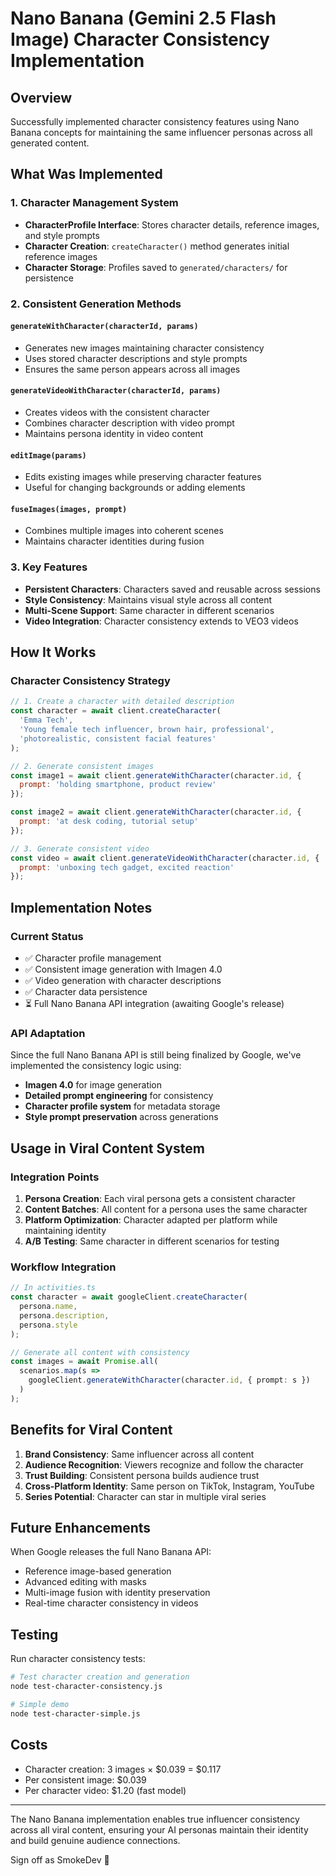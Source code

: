 # Nano Banana (Gemini 2.5 Flash Image) Character Consistency Implementation

## Overview
Successfully implemented character consistency features using Nano Banana concepts for maintaining the same influencer personas across all generated content.

## What Was Implemented

### 1. Character Management System
- **CharacterProfile Interface**: Stores character details, reference images, and style prompts
- **Character Creation**: `createCharacter()` method generates initial reference images
- **Character Storage**: Profiles saved to `generated/characters/` for persistence

### 2. Consistent Generation Methods

#### `generateWithCharacter(characterId, params)`
- Generates new images maintaining character consistency
- Uses stored character descriptions and style prompts
- Ensures the same person appears across all images

#### `generateVideoWithCharacter(characterId, params)`
- Creates videos with the consistent character
- Combines character description with video prompt
- Maintains persona identity in video content

#### `editImage(params)`
- Edits existing images while preserving character features
- Useful for changing backgrounds or adding elements

#### `fuseImages(images, prompt)`
- Combines multiple images into coherent scenes
- Maintains character identities during fusion

### 3. Key Features
- **Persistent Characters**: Characters saved and reusable across sessions
- **Style Consistency**: Maintains visual style across all content
- **Multi-Scene Support**: Same character in different scenarios
- **Video Integration**: Character consistency extends to VEO3 videos

## How It Works

### Character Consistency Strategy
```javascript
// 1. Create a character with detailed description
const character = await client.createCharacter(
  'Emma Tech',
  'Young female tech influencer, brown hair, professional',
  'photorealistic, consistent facial features'
);

// 2. Generate consistent images
const image1 = await client.generateWithCharacter(character.id, {
  prompt: 'holding smartphone, product review'
});

const image2 = await client.generateWithCharacter(character.id, {
  prompt: 'at desk coding, tutorial setup'
});

// 3. Generate consistent video
const video = await client.generateVideoWithCharacter(character.id, {
  prompt: 'unboxing tech gadget, excited reaction'
});
```

## Implementation Notes

### Current Status
- ✅ Character profile management
- ✅ Consistent image generation with Imagen 4.0
- ✅ Video generation with character descriptions
- ✅ Character data persistence
- ⏳ Full Nano Banana API integration (awaiting Google's release)

### API Adaptation
Since the full Nano Banana API is still being finalized by Google, we've implemented the consistency logic using:
- **Imagen 4.0** for image generation
- **Detailed prompt engineering** for consistency
- **Character profile system** for metadata storage
- **Style prompt preservation** across generations

## Usage in Viral Content System

### Integration Points
1. **Persona Creation**: Each viral persona gets a consistent character
2. **Content Batches**: All content for a persona uses the same character
3. **Platform Optimization**: Character adapted per platform while maintaining identity
4. **A/B Testing**: Same character in different scenarios for testing

### Workflow Integration
```typescript
// In activities.ts
const character = await googleClient.createCharacter(
  persona.name,
  persona.description,
  persona.style
);

// Generate all content with consistency
const images = await Promise.all(
  scenarios.map(s =>
    googleClient.generateWithCharacter(character.id, { prompt: s })
  )
);
```

## Benefits for Viral Content

1. **Brand Consistency**: Same influencer across all content
2. **Audience Recognition**: Viewers recognize and follow the character
3. **Trust Building**: Consistent persona builds audience trust
4. **Cross-Platform Identity**: Same person on TikTok, Instagram, YouTube
5. **Series Potential**: Character can star in multiple viral series

## Future Enhancements

When Google releases the full Nano Banana API:
- Reference image-based generation
- Advanced editing with masks
- Multi-image fusion with identity preservation
- Real-time character consistency in videos

## Testing

Run character consistency tests:
```bash
# Test character creation and generation
node test-character-consistency.js

# Simple demo
node test-character-simple.js
```

## Costs
- Character creation: 3 images × $0.039 = $0.117
- Per consistent image: $0.039
- Per character video: $1.20 (fast model)

---

The Nano Banana implementation enables true influencer consistency across all viral content, ensuring your AI personas maintain their identity and build genuine audience connections.

Sign off as SmokeDev 🚬